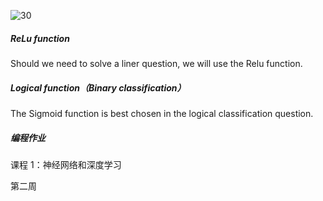 
![30](https://github.com/JoneSu1/Deep-learning-techniques-based-on-python-study-notes-and-project-records/assets/103999272/ba2c69bc-08ca-4872-b4b0-376a9d3d21ef)


##### ReLu function

Should we need to solve a liner question, we will use the Relu function.

##### Logical function（Binary classification）

The Sigmoid function is best chosen in the logical classification question.


##### 编程作业
课程 1：神经网络和深度学习

第二周
